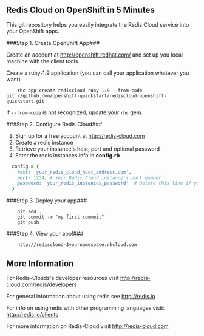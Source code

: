
Redis Cloud on OpenShift in 5 Minutes
-------------------------------------

This git repository helps you easily integrate the Redis Cloud service into your OpenShift apps.

###Step 1. Create OpenShift App###

Create an account at http://openshift.redhat.com/ and set up you local machine with the client tools.

Create a ruby-1.9 application (you can call your application whatever you want)
```
    rhc app create rediscloud ruby-1.9 --from-code git://github.com/openshift-quickstart/rediscloud-openshift-quickstart.git
```
If `--from-code` is not recognized, update your `rhc` gem.

###Step 2. Configure Redis Cloud###

1. Sign up for a free account at http://redis-cloud.com
2. Create a redis instance
3. Retrieve your instance's host, port and optional password
4. Enter the redis instances info in <strong>config.rb</strong>

```ruby
  config = {
    host: 'your_redis_cloud_host_address.com',
    port: 1234, # Your Redis Cloud instance's port number
    password: 'your_redis_instances_password'  # Delete this line if your redis cloud instance has no password
  }
```

###Step 3. Deploy your app###

```
    git add .
    git commit -m "my first commmit"
    git push
```

###Step 4. View your app!###

```
    http://rediscloud-$yournamespace.rhcloud.com
```


More Information
----------------------------

For Redis-Clouds's developer resources visit http://redis-cloud.com/redis/developers

For general information about using redis see http://redis.io

For info on using redis with other programming languages visit: http://redis.io/clients

For more information on Redis-Cloud visit http://redis-cloud.com
